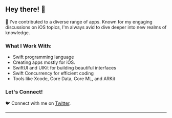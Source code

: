 ## Hey there! 👋

📱 I've contributed to a diverse range of apps. Known for my engaging discussions on iOS topics, I'm always avid to dive deeper into new realms of knowledge.

### What I Work With:

- Swift programming language
- Creating apps mostly for iOS.
- SwiftUI and UIKit for building beautiful interfaces
- Swift Concurrency for efficient coding
- Tools like Xcode, Core Data, Core ML, and ARKit

### Let's Connect!

🐦 Connect with me on [Twitter](https://twitter.com/theabdelali1).


---
